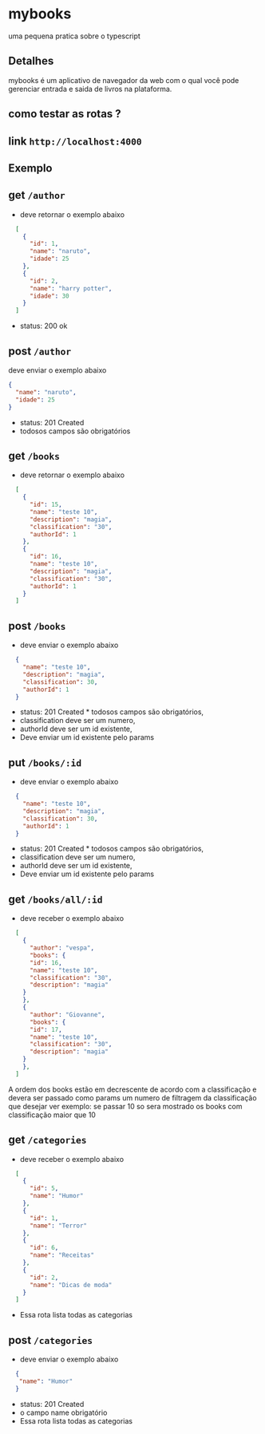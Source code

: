# mybooks

  uma pequena pratica sobre o typescript

## Detalhes

   mybooks é um aplicativo de navegador da web com o qual você pode gerenciar entrada e saida de livros na plataforma.

## como testar as rotas ?
 ## link `http://localhost:4000`
## Exemplo

## get `/author`
- deve retornar o exemplo abaixo
```json
  [
    {
      "id": 1,
      "name": "naruto",
      "idade": 25
    },
    {
      "id": 2,
      "name": "harry potter",
      "idade": 30
    }
  ]
```

* status: 200 ok

## post `/author`

deve enviar o exemplo abaixo

```json
{
  "name": "naruto",
  "idade": 25
}
```

* status: 201 Created
* todosos campos são obrigatórios

## get `/books`

- deve retornar o exemplo abaixo

```json
  [
    {
      "id": 15,
      "name": "teste 10",
      "description": "magia",
      "classification": "30",
      "authorId": 1
    },
    {
      "id": 16,
      "name": "teste 10",
      "description": "magia",
      "classification": "30",
      "authorId": 1
    }
  ]
```

## post `/books`

- deve enviar o exemplo abaixo
```json
  {
    "name": "teste 10",
    "description": "magia",
    "classification": 30,
    "authorId": 1
  }
```
* status: 201 Created \* todosos campos são obrigatórios,
* classification deve ser um numero,
* authorId deve ser um id existente,
* Deve enviar um id existente pelo params

## put `/books/:id`

- deve enviar o exemplo abaixo
```json
  {
    "name": "teste 10",
    "description": "magia",
    "classification": 30,
    "authorId": 1
  }
```
* status: 201 Created \* todosos campos são obrigatórios,
* classification deve ser um numero,
* authorId deve ser um id existente,
* Deve enviar um id existente pelo params

## get `/books/all/:id`

- deve receber o exemplo abaixo
```json
  [
    {
      "author": "vespa",
      "books": {
      "id": 16,
      "name": "teste 10",
      "classification": "30",
      "description": "magia"
    }
    },
    {
      "author": "Giovanne",
      "books": {
      "id": 17,
      "name": "teste 10",
      "classification": "30",
      "description": "magia"
    }
    },
  ]
```
A ordem dos books estão em decrescente de acordo com a classificação e
devera ser passado como params um numero de filtragem da classificação que desejar ver exemplo: se passar 10 so sera mostrado os books com classificação maior que 10

## get `/categories`

- deve receber o exemplo abaixo
```json
  [
    {
      "id": 5,
      "name": "Humor"
    },
    {
      "id": 1,
      "name": "Terror"
    },
    {
      "id": 6,
      "name": "Receitas"
    },
    {
      "id": 2,
      "name": "Dicas de moda"
    }
  ]
```
* Essa rota lista todas as categorias

## post  `/categories`

- deve enviar o exemplo abaixo
```json
  {
   "name": "Humor"
  }
```
* status: 201 Created
* o campo name obrigatório
* Essa rota lista todas as categorias
